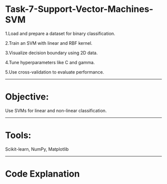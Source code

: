 # Task-7-Support-Vector-Machines-SVM

1.Load and prepare a dataset for binary classification.

2.Train an SVM with linear and RBF kernel.

3.Visualize decision boundary using 2D data.

4.Tune hyperparameters like C and gamma.

5.Use cross-validation to evaluate performance.

---

# Objective:
Use SVMs for linear and non-linear classification.

---
# Tools:
Scikit-learn, NumPy, Matplotlib

---

# Code Explanation 

